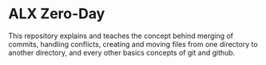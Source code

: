 # ALX Zero-Day

This repository explains and teaches the concept behind merging of commits, handling conflicts, creating and moving files from one directory to another directory, and every other basics concepts of git and github.
